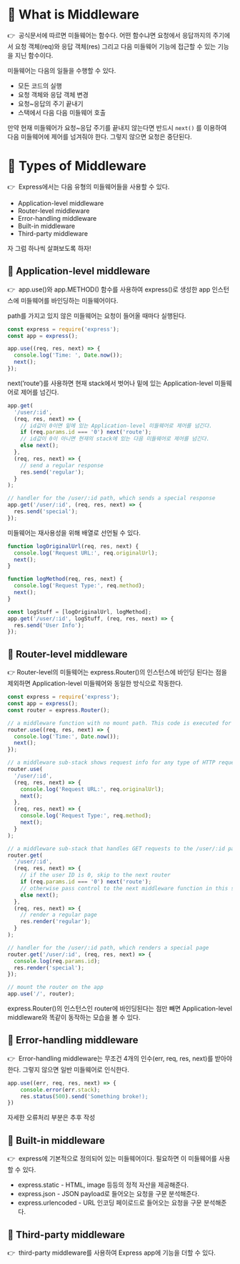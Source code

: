 # 📌 What is Middleware

👉  공식문서에 따르면 미들웨어는 함수다. 어떤 함수냐면 요청에서 응답까지의 주기에서 요청 객체(req)와 응답 객체(res) 그리고 다음 미들웨어 기능에 접근할 수 있는 기능을 지닌 함수이다.

미들웨어는 다음의 일들을 수행할 수 있다.

- 모든 코드의 실행
- 요청 객체와 응답 객체 변경
- 요청~응답의 주기 끝내기
- 스택에서 다음 다음 미들웨어 호출

만약 현재 미들웨어가 요청~응답 주기를 끝내지 않는다면 반드시 `next()` 를 이용하여 다음 미들웨어에 제어를 넘겨줘야 한다. 그렇지 않으면 요청은 중단된다.

# 📌 Types of Middleware

👉  Express에서는 다음 유형의 미들웨어들을 사용할 수 있다.

- Application-level middleware
- Router-level middleware
- Error-handling middleware
- Built-in middleware
- Third-party middleware

자 그럼 하나씩 살펴보도록 하자!

## **🔎 Application-level middleware**

👉  app.use()와 app.METHOD() 함수를 사용하여 express()로 생성한 app 인스턴스에 미들웨어를 바인딩하는 미들웨어이다.

path를 가지고 있지 않은 미들웨어는 요청이 들어올 때마다 실행된다.

```jsx
const express = require('express');
const app = express();

app.use((req, res, next) => {
  console.log('Time: ', Date.now());
  next();
});
```

next(’route’)를 사용하면 현재 stack에서 벗어나 밑에 있는 Application-level 미들웨어로 제어를 넘긴다.

```jsx
app.get(
  '/user/:id',
  (req, res, next) => {
    // id값이 0이면 밑에 있는 Application-level 미들웨어로 제어를 넘긴다.
    if (req.params.id === '0') next('route');
    // id값이 0이 아니면 현재의 stack에 있는 다음 미들웨어로 제어를 넘긴다.
    else next();
  },
  (req, res, next) => {
    // send a regular response
    res.send('regular');
  }
);

// handler for the /user/:id path, which sends a special response
app.get('/user/:id', (req, res, next) => {
  res.send('special');
});
```

미들웨어는 재사용성을 위해 배열로 선언될 수 있다.

```jsx
function logOriginalUrl(req, res, next) {
  console.log('Request URL:', req.originalUrl);
  next();
}

function logMethod(req, res, next) {
  console.log('Request Type:', req.method);
  next();
}

const logStuff = [logOriginalUrl, logMethod];
app.get('/user/:id', logStuff, (req, res, next) => {
  res.send('User Info');
});
```

## **🔎 Router-level middleware**

👉 Router-level의 미들웨어는 express.Router()의 인스턴스에 바인딩 된다는 점을 제외하면 Application-level 미들웨어와 동일한 방식으로 작동한다.

```jsx
const express = require('express');
const app = express();
const router = express.Router();

// a middleware function with no mount path. This code is executed for every request to the router
router.use((req, res, next) => {
  console.log('Time:', Date.now());
  next();
});

// a middleware sub-stack shows request info for any type of HTTP request to the /user/:id path
router.use(
  '/user/:id',
  (req, res, next) => {
    console.log('Request URL:', req.originalUrl);
    next();
  },
  (req, res, next) => {
    console.log('Request Type:', req.method);
    next();
  }
);

// a middleware sub-stack that handles GET requests to the /user/:id path
router.get(
  '/user/:id',
  (req, res, next) => {
    // if the user ID is 0, skip to the next router
    if (req.params.id === '0') next('route');
    // otherwise pass control to the next middleware function in this stack
    else next();
  },
  (req, res, next) => {
    // render a regular page
    res.render('regular');
  }
);

// handler for the /user/:id path, which renders a special page
router.get('/user/:id', (req, res, next) => {
  console.log(req.params.id);
  res.render('special');
});

// mount the router on the app
app.use('/', router);
```

express.Router()의 인스턴스인 router에 바인딩된다는 점만 빼면 Application-level middleware와 똑같이 동작하는 모습을 볼 수 있다.

## **🔎 Error-handling middleware**

👉  Error-handling middleware는 무조건 4개의 인수(err, req, res, next)를 받아야 한다.
그렇지 않으면 일반 미들웨어로 인식한다.

```jsx
app.use((err, req, res, next) => {
	console.error(err.stack);
	res.status(500).send('Something broke!);
})
```

자세한 오류처리 부분은 추후 작성

## **🔎 Built-in middleware**

👉  express에 기본적으로 정의되어 있는 미들웨어이다. 필요하면 이 미들웨어를 사용할 수 있다.

- express.static - HTML, image 등등의 정적 자산을 제공해준다.
- express.json - JSON payload로 들어오는 요청을 구문 분석해준다.
- express.urlencoded - URL 인코딩 페이로드로 들어오는 요청을 구문 분석해준다.

## **🔎 Third-party middleware**

👉  third-party middleware를 사용하여 Express app에 기능을 더할 수 있다.
